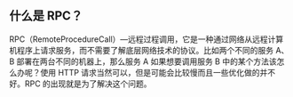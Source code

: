 ## 什么是 RPC？

RPC（RemoteProcedureCall）—远程过程调用，它是一种通过网络从远程计算机程序上请求服务，而不需要了解底层网络技术的协议。比如两个不同的服务 A、B 部署在两台不同的机器上，那么服务 A 如果想要调用服务 B 中的某个方法该怎么办呢？使用 HTTP 请求当然可以，但是可能会比较慢而且一些优化做的并不好。RPC 的出现就是为了解决这个问题。
